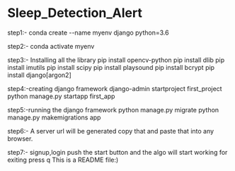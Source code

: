 # Sleep_Detection_Alert

step1:- conda create --name myenv django python=3.6

step2:- conda activate myenv

step3:- Installing all the library
	pip install opencv-python
	pip install dlib
	pip install imutils
	pip install scipy
	pip install playsound
	pip install bcrypt
	pip install django[argon2]

step4:-creating django framework
	django-admin startproject first_project
	python manage.py startapp first_app

step5:-running the django framework
	python manage.py migrate
	python manage.py makemigrations app

step6:- A server url will be generated copy that and paste that into any browser.

step7:- signup,login push the start button and the algo will start working
	for exiting press q
This is a README file:)
